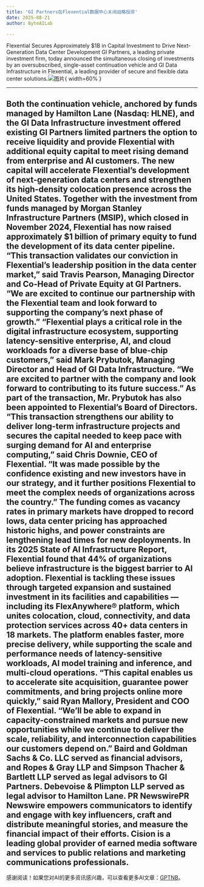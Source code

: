 ```yaml
---
title: 'GI Partners在Flexential数据中心关闭战略投资'
date: 2025-08-21
author: ByteAILab

---
```


Flexential Secures Approximately $1B in Capital Investment to Drive Next-Generation Data Center Development
GI Partners, a leading private investment firm, today announced the simultaneous closing of investments by an oversubscribed, single-asset continuation vehicle and GI Data Infrastructure in Flexential, a leading provider of secure and flexible data center solutions.![图片](https://ai-techpark.com/wp-content/uploads/GI-Partners-C.jpg){ width=60% }

---
 Both the continuation vehicle, anchored by funds managed by Hamilton Lane (Nasdaq: HLNE), and the GI Data Infrastructure investment offered existing GI Partners limited partners the option to receive liquidity and provide Flexential with additional equity capital to meet rising demand from enterprise and AI customers.
The new capital will accelerate Flexential’s development of next-generation data centers and strengthen its high-density colocation presence across the United States. Together with the investment from funds managed by Morgan Stanley Infrastructure Partners (MSIP), which closed in November 2024, Flexential has now raised approximately $1 billion of primary equity to fund the development of its data center pipeline.
“This transaction validates our conviction in Flexential’s leadership position in the data center market,” said Travis Pearson, Managing Director and Co-Head of Private Equity at GI Partners. “We are excited to continue our partnership with the Flexential team and look forward to supporting the company’s next phase of growth.”
“Flexential plays a critical role in the digital infrastructure ecosystem, supporting latency-sensitive enterprise, AI, and cloud workloads for a diverse base of blue-chip customers,” said Mark Prybutok, Managing Director and Head of GI Data Infrastructure. “We are excited to partner with the company and look forward to contributing to its future success.” As part of the transaction, Mr. Prybutok has also been appointed to Flexential’s Board of Directors.
“This transaction strengthens our ability to deliver long-term infrastructure projects and secures the capital needed to keep pace with surging demand for AI and enterprise computing,” said Chris Downie, CEO of Flexential. “It was made possible by the confidence existing and new investors have in our strategy, and it further positions Flexential to meet the complex needs of organizations across the country.”
The funding comes as vacancy rates in primary markets have dropped to record lows, data center pricing has approached historic highs, and power constraints are lengthening lead times for new deployments. In its 2025 State of AI Infrastructure Report, Flexential found that 44% of organizations believe infrastructure is the biggest barrier to AI adoption.
Flexential is tackling these issues through targeted expansion and sustained investment in its facilities and capabilities — including its FlexAnywhere® platform, which unites colocation, cloud, connectivity, and data protection services across 40+ data centers in 18 markets. The platform enables faster, more precise delivery, while supporting the scale and performance needs of latency-sensitive workloads, AI model training and inference, and multi-cloud operations.
“This capital enables us to accelerate site acquisition, guarantee power commitments, and bring projects online more quickly,” said Ryan Mallory, President and COO of Flexential. “We’ll be able to expand in capacity-constrained markets and pursue new opportunities while we continue to deliver the scale, reliability, and interconnection capabilities our customers depend on.”
Baird and Goldman Sachs & Co. LLC served as financial advisors, and Ropes & Gray LLP and Simpson Thacher & Bartlett LLP served as legal advisors to GI Partners. Debevoise & Plimpton LLP served as legal advisor to Hamilton Lane.
PR NewswirePR Newswire empowers communicators to identify and engage with key influencers, craft and distribute meaningful stories, and measure the financial impact of their efforts. Cision is a leading global provider of earned media software and services to public relations and marketing communications professionals.
---
感谢阅读！如果您对AI的更多资讯感兴趣，可以查看更多AI文章：[GPTNB](https://gptnb.com)。